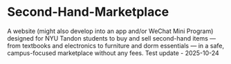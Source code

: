 # Second-Hand-Marketplace
A website (might also develop into an app and/or WeChat Mini Program) designed for NYU Tandon students to buy and sell second-hand items — from textbooks and electronics to furniture and dorm essentials — in a safe, campus-focused marketplace without any fees.
Test update - 2025-10-24
